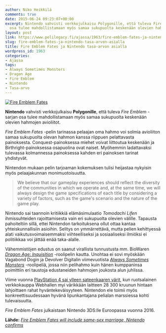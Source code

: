 ```yaml
---
author: Niko Heikkilä
comments: true
date: 2015-06-24 09:23:07+00:00
excerpt: Nintendo vahvisti verkkojulkaisu Polygonille, että tuleva Fire Emblem -sarjan
  osa tulee mahdollistamaan myös samaa sukupuolta keskenään olevien hahmojen avioliitot.
layout: post
link: https://www.pelilegacy.fi/ajassa/1963/fire-emblem-fates-ja-nintendo-tasa-arvon-asialla
slug: fire-emblem-fates-ja-nintendo-tasa-arvon-asialla
title: Fire Emblem Fates ja Nintendo tasa-arvon asialla
wordpress_id: 1963
categories:
- Ajassa
tags:
- Always Sometimes Monsters
- Dragon Age
- Fire Emblem
- Nintendo
- Tasa-arvo
---
```


[![Fire Emblem Fates](http://www.pelilegacy.fi/wp-content/uploads/2015/06/fire_emblem_fates.jpg)](http://www.pelilegacy.fi/wp-content/uploads/2015/06/fire_emblem_fates.jpg)

**Nintendo** vahvisti verkkojulkaisu **Polygonille**, että tuleva _Fire Emblem_ -sarjan osa tulee mahdollistamaan myös samaa sukupuolta keskenään olevien hahmojen avioliitot.

_Fire Emblem Fates_ -pelin tarinassa pelaajan oma hahmo voi solmia avioliiton samaa sukupuolta olevan hahmon kanssa riippuen pelattavasta painoksesta. Conquest-painoksessa miehet voivat liittoutua keskenään ja Birthright-painoksessa osapuolina ovat naiset. Myöhemmin ladattavaksi tulevassa kolmannessa painoksessa kahden eri painoksen tarinat yhdistyvät.

Nintendon mukaan pelin tarjoaman kokemuksen tulisi heijastaa nykyisin myös pelaajakunnan monimuotoisuutta.



<blockquote>We believe that our gameplay experiences should reflect the diversity of the communities in which we operate and, at the same time, we will always design the game specifications of each title by considering a variety of factors, such as the game's scenario and the nature of the game play.</blockquote>



Nintendo sai taannoin kritiikkiä elämäsimulaatio _Tomodachi Lifen_ ihmissuhteiden rajoittamisesta vain eri sukupuolta olevien välille. Tapausta pahoiteltiin sillä, ettei Nintendon tarkoituksena ollut ottaa kantaa yhteiskunnallisiin asioihin. Selitys on ymmärrettävä, mutta pelien kehittyessä alati vaikutusvoimaisemmaksi viihteelliseksi ja sosiaaliseksi ilmiöksi ei politiikkaa voi jättää enää taka-alalle.

Vähemmistöjen edustus on saanut virallista tunnustusta mm. BioWaren _[Dragon Age: Inquisition](http://www.gamespot.com/articles/dragon-age-inquisition-honored-by-lgbt-advocacy-gr/1100-6424838/)_ -roolipelin kautta. Unohtaa ei sovi myöskään Vagabond Dogin ja Devolver Digitalin viimevuotista _[Always Sometimes Monsters](http://www.pelilegacy.fi/arvostelut/714/always-sometimes-monsters-on-elamasi-pelin-mitassa)_ -roolipeliä, jossa niin pelihahmo kuin hänen kumppaninsa poimittiin eri taustoja edustaneiden hahmojen joukosta alun juhlissa.

Viime vuonna [PlayStation 4 sai ylleen sateenkaaren värit](http://www.ign.com/articles/2014/08/04/limited-edition-ps4-sold-to-raise-money-for-lgbt-charity), kun ruotsalainen verkkokauppa Webhallen myi värikkään laitteen 28 300 kruunun hintaan lahjoittaen rahat hyväntekeväisyyteen. Nintendon ele toimii myös konkreettisuudessaan hyvänä lipunkantajana pelialan marssiessa kohti tulevaisuutta.

_Fire Emblem Fates_ julkaistaan Nintendo 3DS:lle Euroopassa vuonna 2016.

**Lähde:** _[Fire Emblem Fates will include same-sex marriage, Nintendo confirms](http://www.polygon.com/2015/6/23/8836513/fire-emblem-fates-same-sex-relationships-nintendo)_
